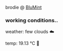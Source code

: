 brodie @ [BluMint](https://www.linkedin.com/company/blumint-io/)

<!--weather_start-->
### working conditions..

weather: few clouds ☁️

temp: 19.13 °C 👕

<!--weather_end-->
